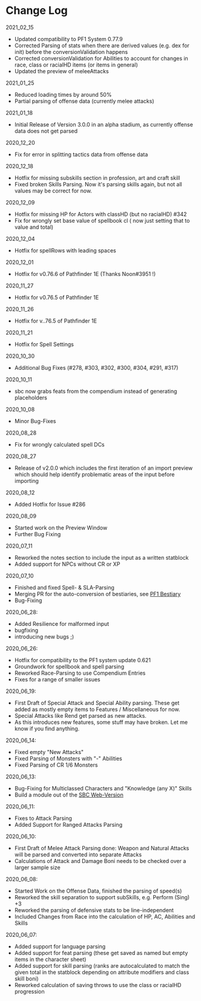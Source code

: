 # Change Log

2021_02_15
*  Updated compatibility to PF1 System 0.77.9
*  Corrected Parsing of stats when there are derived values (e.g. dex for init) before the conversionValidation happens
*  Corrected conversionValidation for Abilities to account for changes in race, class or racialHD items (or items in general)
*  Updated the preview of meleeAttacks

2021_01_25
*  Reduced loading times by around 50%
*  Partial parsing of offense data (currently melee attacks)

2021_01_18
*  Initial Release of Version 3.0.0 in an alpha stadium, as currently offense data does not get parsed

2020_12_20
*  Fix for error in splitting tactics data from offense data

2020_12_18
*  Hotfix for missing subskills section in profession, art and craft skill
*  Fixed broken Skills Parsing. Now it's parsing skills again, but not all values may be correct for now.

2020_12_09
*  Hotfix for missing HP for Actors with classHD (but no racialHD) #342
*  Fix for wrongly set base value of spellbook cl ( now just setting that to value and total)

2020_12_04
*  Hotfix for spellRows with leading spaces

2020_12_01
*  Hotfix for v0.76.6 of Pathfinder 1E (Thanks Noon#3951 !)

2020_11_27
*  Hotfix for v0.76.5 of Pathfinder 1E

2020_11_26
*  Hotfix for v..76.5 of Pathfinder 1E

2020_11_21
*  Hotfix for Spell Settings

2020_10_30
*  Additional Bug Fixes (#278, #303, #302, #300, #304, #291, #317)

2020_10_11
*  sbc now grabs feats from the compendium instead of generating placeholders

2020_10_08
*  Minor Bug-Fixes

2020_08_28
*  Fix for wrongly calculated spell DCs

2020_08_27
*  Release of v2.0.0 which includes the first iteration of an import preview which should help identify problematic areas of the input before importing

2020_08_12
*  Added Hotfix for Issue #286

2020_08_09
*  Started work on the Preview Window
*  Further Bug Fixing

2020_07_11
*  Reworked the notes section to include the input as a written statblock
*  Added support for NPCs without CR or XP

2020_07_10
*  Finished and fixed Spell- & SLA-Parsing
*  Merging PR for the auto-conversion of bestiaries, see [PF1 Bestiary](https://github.com/JamesDeVore/pf1_Bestiary)
*  Bug-Fixing

2020_06_28:
*  Added Resilience for malformed input
*  bugfixing
*  introducing new bugs ;)

2020_06_26:
*  Hotfix for compatibility to the PF1 system update 0.621
*  Groundwork for spellbook and spell parsing
*  Reworked Race-Parsing to use Compendium Entries
*  Fixes for a range of smaller issues

2020_06_19:
*  First Draft of Special Attack and Special Ability parsing. These get added as mostly empty items to Features / Miscellaneous for now.
*  Special Attacks like Rend get parsed as new attacks.
*  As this introduces new features, some stuff may have broken. Let me know if you find anything.

2020_06_14:
*  Fixed empty "New Attacks"
*  Fixed Parsing of Monsters with "-" Abilities
*  Fixed Parsing of CR 1/6 Monsters

2020_06_13:
*  Bug-Fixing for Multiclassed Characters and "Knowledge (any X)" Skills
*  Build a module out of the [SBC Web-Version](https://github.com/Lavaeolous/Foundry-PF1-StatBlock-Converter) 

2020_06_11:
*  Fixes to Attack Parsing
*  Added Support for Ranged Attacks Parsing

2020_06_10:
*  First Draft of Melee Attack Parsing done: Weapon and Natural Attacks will be parsed and converted into separate Attacks
*  Calculations of Attack and Damage Boni needs to be checked over a larger sample size

2020_06_08:
*  Started Work on the Offense Data, finished the parsing of speed(s)
*  Reworked the skill separation to support subSkills, e.g. Perform (Sing) +3
*  Reworked the parsing of defensive stats to be line-independent
*  Included Changes from Race into the calculation of HP, AC, Abilities and Skills

2020_06_07:
*  Added support for language parsing
*  Added support for feat parsing (these get saved as named but empty items in the character sheet)
*  Added support for skill parsing (ranks are autocalculated to match the given total in the statblock depending on attribute modifiers and class skill boni)
*  Reworked calculation of saving throws to use the class or racialHD progression
